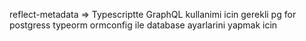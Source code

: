 reflect-metadata => Typescriptte GraphQL kullanimi icin gerekli
pg for postgress
typeorm ormconfig ile database ayarlarini yapmak icin